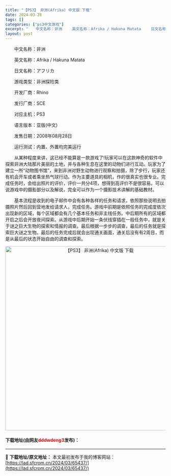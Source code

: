 ```yaml
---
title: "【PS3】 非洲(Afrika) 中文版 下载"
date: 2024-03-28
tags: []
categories: ["ps3中文游戏"]
excerpt: "　　中文名称：非洲 　　英文名称：Afrika / Hakuna Matata 　　日文名称：アフリカ 　　游戏类型：非洲探险类 　　开发厂商：Rhino 　　发行厂商：SCE 　　对应主机：PS3 　　语言版本：亚版(中文) 　　发售日期：2008年08月28日 　　运行测试：内置、外置均完美运行&hellip;"
layout: post
---
```


 <p>　　中文名称：非洲</p> <p>　　英文名称：Afrika / Hakuna Matata</p> <p>　　日文名称：アフリカ</p> <p>　　游戏类型：非洲探险类</p> <p>　　开发厂商：Rhino</p> <p>　　发行厂商：SCE</p> <p>　　对应主机：PS3</p> <p>　　语言版本：亚版(中文)</p> <p>　　发售日期：2008年08月28日</p> <p>　　运行测试：内置、外置均完美运行</p> <p>　　从某种程度来讲，这已经不能算是一款游戏了!玩家可以在这款神奇的软件中探索非洲大陆那片美丽的土地，并与各种生息在这里的动物们进行互动。玩家为了建立一所&ldquo;动物图书馆&rdquo;，来到非洲对野生动物进行观察和拍摄，除了步行，玩家还有机会开车或者乘坐热气球行动。作为主要道具的相机，作的很真实也很专业。完成任务时，会给出照片的评价，评价一共分4项，想得到高评价不是很容易。可以说游戏中的摄影部分以及解说，完全可以作为一个摄影技术讲解的基础教材。</p> <p>　　基本流程是收到的电子邮件中会有各种各样的任务和请求，依照那些说明去拍摄照片然后回到营地发给请求人，完成任务。游戏中前期是依照任务的完成度依次出现新的区域，每个区域都会有几个基本任务和非主线任务。中后期所有的区域都开启之后会开放夜间探索。从游戏中后期开始一条伏线穿插在一般任务中，就是关于谜之巨大生物的探索和情报的调查。最后根据一步步的调查，最后的任务就是探索巨大谜之生物。最后的任务完成后就会出现通关画面，通关后没有有2周目，而是从最后的状态开始自由的调查和探索。</p> <p align="center"><img align="" border="0" src="https://lad.sfcrom.cn/wp-content/uploads/2024/03/20240328_66050e86e8d67.jpg" width="576" alt="【PS3】 非洲(Afrika) 中文版 下载" /></p> <p><h4>下载地址(由网友<font color="red">dddwdeng3</font>发布)：</h4></p> 

---
📖 **下载地址/原文地址：** 本文最初发布于我的博客网站：[https://lad.sfcrom.cn/2024/03/65437/](https://lad.sfcrom.cn/2024/03/65437/)
